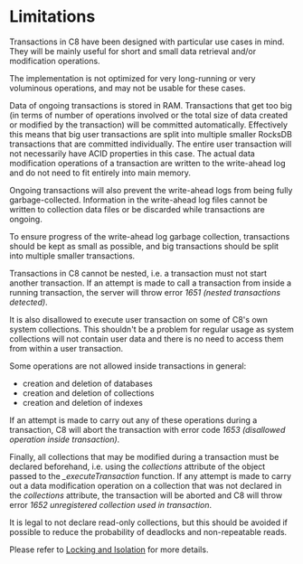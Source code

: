 # Limitations

Transactions in C8 have been designed with particular use cases in mind. They will be mainly useful for short and small data retrieval and/or modification operations.

The implementation is not optimized for very long-running or very voluminous operations, and may not be usable for these cases.

Data of ongoing transactions is stored in RAM. Transactions that get too big (in terms of number of operations involved or the total size of data created or modified by the transaction) will be committed automatically. Effectively this means that big user transactions are split into multiple smaller RocksDB transactions that are committed individually. The entire user transaction will not necessarily have ACID properties in this case. The actual data modification operations of a transaction are written to the write-ahead log and do not need to fit entirely into main memory.

Ongoing transactions will also prevent the write-ahead logs from being fully garbage-collected. Information in the write-ahead log files cannot be written to collection data files or be discarded while transactions are ongoing.

To ensure progress of the write-ahead log garbage collection, transactions should be kept as small as possible, and big transactions should be split into multiple smaller transactions.

Transactions in C8 cannot be nested, i.e. a transaction must not start another transaction. If an attempt is made to call a transaction from inside a running transaction, the server will throw error *1651 (nested transactions detected)*.

It is also disallowed to execute user transaction on some of C8's own system collections. This shouldn't be a problem for regular usage as system collections will not contain user data and there is no need to access them from within a user transaction.

Some operations are not allowed inside transactions in general:

- creation and deletion of databases
- creation and deletion of collections
- creation and deletion of indexes

If an attempt is made to carry out any of these operations during a transaction, C8 will abort the transaction with error code *1653 (disallowed operation inside transaction)*.

Finally, all collections that may be modified during a transaction must be declared beforehand, i.e. using the *collections* attribute of the object passed to the *_executeTransaction* function. If any attempt is made to carry out a data modification operation on a collection that was not declared in the *collections* attribute, the transaction will be aborted and C8 will throw error *1652 unregistered collection used in transaction*.

It is legal to not declare read-only collections, but this should be avoided if possible to reduce the probability of deadlocks and non-repeatable reads.

Please refer to [Locking and Isolation](https://macrometacorp.github.io/docs-c8/reference/transactions/locking-isolation/#locking-and-isolation) for more details.
